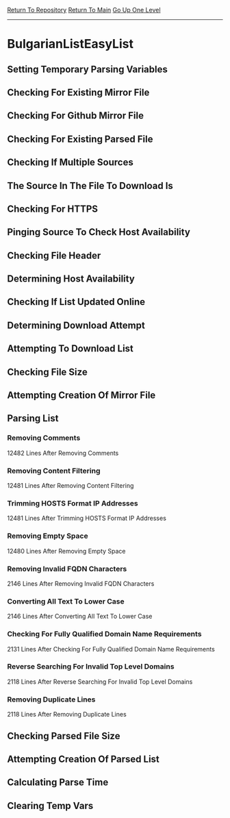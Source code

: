 [Return To Repository](https://github.com/deathbybandaid/piholeparser/)
[Return To Main](https://github.com/deathbybandaid/piholeparser/blob/master/RecentRunLogs/Mainlog.md)
[Go Up One Level](https://github.com/deathbybandaid/piholeparser/blob/master/RecentRunLogs/TopLevelScripts/30-Processing-Blacklists.md)
____________________________________
# BulgarianListEasyList
## Setting Temporary Parsing Variables
## Checking For Existing Mirror File
## Checking For Github Mirror File
## Checking For Existing Parsed File
## Checking If Multiple Sources
## The Source In The File To Download Is
## Checking For HTTPS
## Pinging Source To Check Host Availability
## Checking File Header
## Determining Host Availability
## Checking If List Updated Online
## Determining Download Attempt
## Attempting To Download List
## Checking File Size
## Attempting Creation Of Mirror File
## Parsing List
### Removing Comments
12482 Lines After Removing Comments
### Removing Content Filtering
12481 Lines After Removing Content Filtering
### Trimming HOSTS Format IP Addresses
12481 Lines After Trimming HOSTS Format IP Addresses
### Removing Empty Space
12480 Lines After Removing Empty Space
### Removing Invalid FQDN Characters
2146 Lines After Removing Invalid FQDN Characters
### Converting All Text To Lower Case
2146 Lines After Converting All Text To Lower Case
### Checking For Fully Qualified Domain Name Requirements
2131 Lines After Checking For Fully Qualified Domain Name Requirements
### Reverse Searching For Invalid Top Level Domains
2118 Lines After Reverse Searching For Invalid Top Level Domains
### Removing Duplicate Lines
2118 Lines After Removing Duplicate Lines
## Checking Parsed File Size
## Attempting Creation Of Parsed List
## Calculating Parse Time
## Clearing Temp Vars
